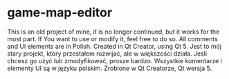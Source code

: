 # game-map-editor
This is an old project of mine, it is no longer continued, but it works for the most part. If You want to use or modify it, feel free to do so.  All comments and UI elements are in Polish. Created in Qt Creator, using Qt 5.  Jest to mój stary projekt, który przestałem rozwijać, ale w większości działa. Jeśli chcesz go użyć lub zmodyfikować, prosze bardzo. Wszystkie komentarze i elementy UI są w języku polskim. Zrobione w Qt Creatorze, Qt wersja 5.

